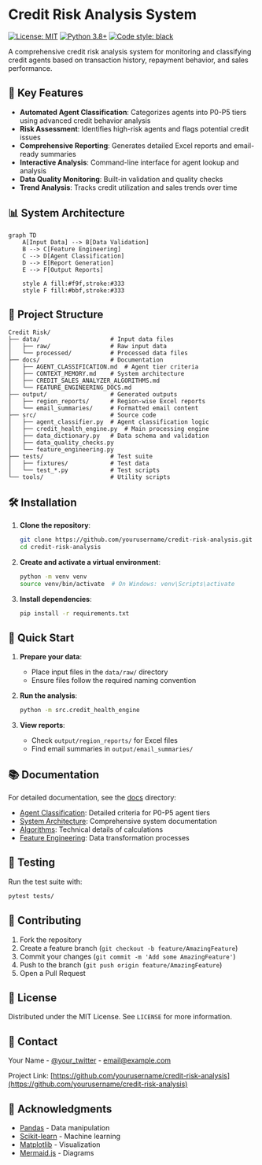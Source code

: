 # Credit Risk Analysis System

[![License: MIT](https://img.shields.io/badge/License-MIT-yellow.svg)](https://opensource.org/licenses/MIT)
[![Python 3.8+](https://img.shields.io/badge/python-3.8+-blue.svg)](https://www.python.org/downloads/)
[![Code style: black](https://img.shields.io/badge/code%20style-black-000000.svg)](https://github.com/psf/black)

A comprehensive credit risk analysis system for monitoring and classifying credit agents based on transaction history, repayment behavior, and sales performance.

## 🚀 Key Features

- **Automated Agent Classification**: Categorizes agents into P0-P5 tiers using advanced credit behavior analysis
- **Risk Assessment**: Identifies high-risk agents and flags potential credit issues
- **Comprehensive Reporting**: Generates detailed Excel reports and email-ready summaries
- **Interactive Analysis**: Command-line interface for agent lookup and analysis
- **Data Quality Monitoring**: Built-in validation and quality checks
- **Trend Analysis**: Tracks credit utilization and sales trends over time

## 📊 System Architecture

```mermaid
graph TD
    A[Input Data] --> B[Data Validation]
    B --> C[Feature Engineering]
    C --> D[Agent Classification]
    D --> E[Report Generation]
    E --> F[Output Reports]
    
    style A fill:#f9f,stroke:#333
    style F fill:#bbf,stroke:#333
```

## 📂 Project Structure

```
Credit Risk/
├── data/                    # Input data files
│   ├── raw/                 # Raw input data
│   └── processed/           # Processed data files
├── docs/                    # Documentation
│   ├── AGENT_CLASSIFICATION.md  # Agent tier criteria
│   ├── CONTEXT_MEMORY.md    # System architecture
│   ├── CREDIT_SALES_ANALYZER_ALGORITHMS.md
│   └── FEATURE_ENGINEERING_DOCS.md
├── output/                  # Generated outputs
│   ├── region_reports/      # Region-wise Excel reports
│   └── email_summaries/     # Formatted email content
├── src/                     # Source code
│   ├── agent_classifier.py  # Agent classification logic
│   ├── credit_health_engine.py  # Main processing engine
│   ├── data_dictionary.py   # Data schema and validation
│   ├── data_quality_checks.py
│   └── feature_engineering.py
├── tests/                   # Test suite
│   ├── fixtures/            # Test data
│   └── test_*.py            # Test scripts
└── tools/                   # Utility scripts
```

## 🛠️ Installation

1. **Clone the repository**:
   ```bash
   git clone https://github.com/yourusername/credit-risk-analysis.git
   cd credit-risk-analysis
   ```

2. **Create and activate a virtual environment**:
   ```bash
   python -m venv venv
   source venv/bin/activate  # On Windows: venv\Scripts\activate
   ```

3. **Install dependencies**:
   ```bash
   pip install -r requirements.txt
   ```

## 🚦 Quick Start

1. **Prepare your data**:
   - Place input files in the `data/raw/` directory
   - Ensure files follow the required naming convention

2. **Run the analysis**:
   ```bash
   python -m src.credit_health_engine
   ```

3. **View reports**:
   - Check `output/region_reports/` for Excel files
   - Find email summaries in `output/email_summaries/`

## 📚 Documentation

For detailed documentation, see the [docs](docs/) directory:

- [Agent Classification](docs/AGENT_CLASSIFICATION.md): Detailed criteria for P0-P5 agent tiers
- [System Architecture](docs/CONTEXT_MEMORY.md): Comprehensive system documentation
- [Algorithms](docs/CREDIT_SALES_ANALYZER_ALGORITHMS.md): Technical details of calculations
- [Feature Engineering](docs/FEATURE_ENGINEERING_DOCS.md): Data transformation processes

## 🧪 Testing

Run the test suite with:
```bash
pytest tests/
```

## 🤝 Contributing

1. Fork the repository
2. Create a feature branch (`git checkout -b feature/AmazingFeature`)
3. Commit your changes (`git commit -m 'Add some AmazingFeature'`)
4. Push to the branch (`git push origin feature/AmazingFeature`)
5. Open a Pull Request

## 📄 License

Distributed under the MIT License. See `LICENSE` for more information.

## 📧 Contact

Your Name - [@your_twitter](https://twitter.com/your_username) - email@example.com

Project Link: [https://github.com/yourusername/credit-risk-analysis](https://github.com/yourusername/credit-risk-analysis)

## 🙏 Acknowledgments

- [Pandas](https://pandas.pydata.org/) - Data manipulation
- [Scikit-learn](https://scikit-learn.org/) - Machine learning
- [Matplotlib](https://matplotlib.org/) - Visualization
- [Mermaid.js](https://mermaid-js.github.io/) - Diagrams
